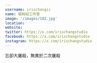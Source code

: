 ```yaml
---
username: irischangii
name: 張純如工作室
image: '/images/102.jpg'
location:
website:
twitter: https://x.com/irischangstudio
facebook: https://x.com/irischangstudio
instagram: https://x.com/irischangstudio
---
```

忘卻大屠殺，無異於二次屠殺
